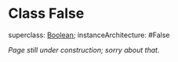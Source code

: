 # Class False

superclass: [Boolean](Boolean);
instanceArchitecture: #False

_Page still under construction; sorry about that._

